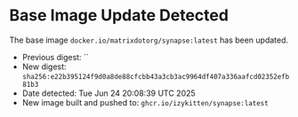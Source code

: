 # Base Image Update Detected
The base image `docker.io/matrixdotorg/synapse:latest` has been updated.
- Previous digest: ``
- New digest: `sha256:e22b395124f9d0a8de88cfcbb43a3cb3ac9964df407a336aafcd02352efb81b3`
- Date detected: Tue Jun 24 20:08:39 UTC 2025
- New image built and pushed to: `ghcr.io/izykitten/synapse:latest`
